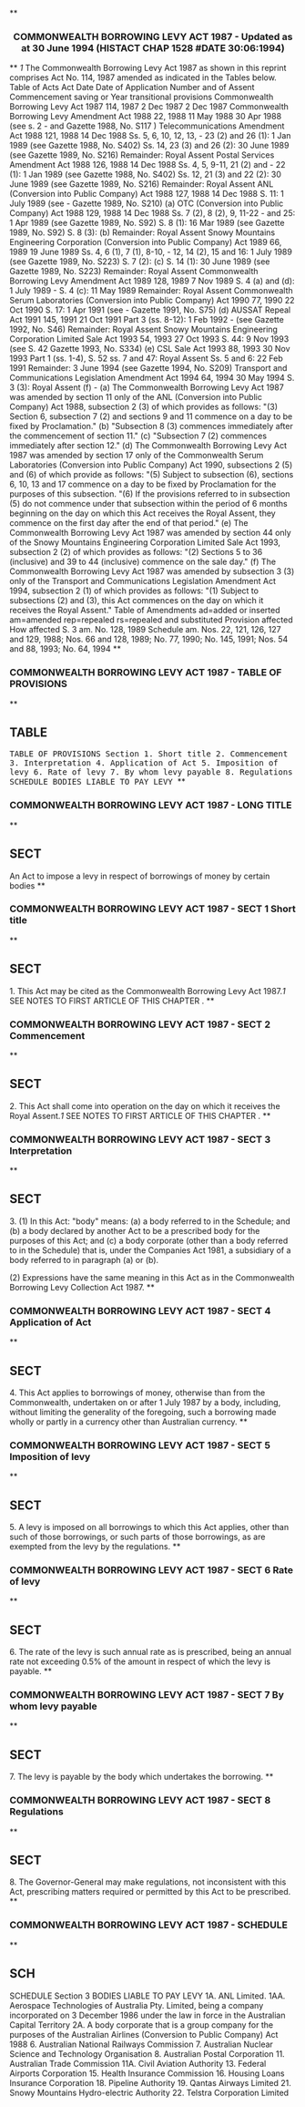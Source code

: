 **<b>

### <center><name>COMMONWEALTH BORROWING LEVY ACT 1987 - Updated as at 30 June 1994 (HISTACT CHAP 1528 #DATE 30:06:1994) </name></center>
</b>** *1* The Commonwealth Borrowing Levy Act 1987 as shown in this reprint comprises Act No. 114, 1987 amended as indicated in the Tables below.<lf>                                Table of Acts<lf>     Act             Date             Date of               Application<lf>     Number and      of Assent        Commencement          saving or<lf>     Year                                                   transitional<lf>                                                            provisions<lf>     Commonwealth  Borrowing Levy Act 1987<lf>     114, 1987       2 Dec 1987      2 Dec 1987<lf>     Commonwealth Borrowing Levy Amendment Act 1988<lf>     22, 1988        11 May 1988     30 Apr 1988 (see s. 2             -<lf>                                     and Gazette 1988, No.<lf>                                     S117 )<lf>     Telecommunications Amendment Act 1988<lf>     121, 1988       14 Dec 1988     Ss. 5, 6, 10, 12, 13,             -<lf>                                     23 (2) and 26 (1):<lf>                                     1 Jan 1989 (see<lf>                                     Gazette 1988, No. S402)<lf>                                     Ss. 14, 23 (3) and 26 (2):<lf>                                     30 June 1989 (see Gazette<lf>                                     1989, No. S216)<lf>                                     Remainder: Royal Assent<lf>     Postal Services Amendment Act 1988<lf>     126, 1988       14 Dec 1988     Ss. 4, 5, 9-11, 21 (2) and        -<lf>                                     22 (1): 1 Jan 1989 (see<lf>                                     Gazette 1988, No. S402)<lf>                                     Ss. 12, 21 (3) and 22 (2):<lf>                                     30 June 1989 (see Gazette<lf>                                     1989, No. S216)<lf>                                     Remainder: Royal Assent<lf>     ANL (Conversion into Public Company) Act 1988<lf>     127, 1988       14 Dec 1988     S. 11: 1 July 1989 (see           -<lf>                                     Gazette 1989, No. S210) (a)<lf>     OTC (Conversion into Public Company) Act 1988<lf>     129, 1988       14 Dec 1988     Ss. 7 (2), 8 (2), 9, 11-22        -<lf>                                     and 25: 1 Apr 1989 (see<lf>                                     Gazette 1989, No. S92)<lf>                                     S. 8 (1): 16 Mar 1989<lf>                                     (see Gazette 1989, No. S92)<lf>                                     S. 8 (3): (b)<lf>                                     Remainder: Royal Assent<lf>     Snowy Mountains Engineering Corporation (Conversion into<lf>     Public Company) Act 1989<lf>     66, 1989        19 June 1989    Ss. 4, 6 (1), 7 (1), 8-10,        -<lf>                                     12, 14 (2), 15 and 16:<lf>                                     1 July 1989 (see Gazette<lf>                                     1989, No. S223)<lf>                                     S. 7 (2): (c)<lf>                                     S. 14 (1): 30 June 1989<lf>                                     (see Gazette 1989, No. S223)<lf>                                     Remainder: Royal Assent<lf>     Commonwealth Borrowing Levy Amendment Act 1989<lf>     128, 1989       7 Nov 1989      S. 4 (a) and (d): 1 July 1989     -<lf>                                     S. 4 (c): 11 May 1989<lf>                                     Remainder: Royal Assent<lf>     Commonwealth Serum Laboratories (Conversion into Public<lf>     Company) Act 1990<lf>     77, 1990        22 Oct 1990     S. 17: 1 Apr 1991 (see            -<lf>                                     Gazette 1991, No. S75) (d)<lf>     AUSSAT Repeal Act 1991<lf>     145, 1991       21 Oct 1991     Part 3 (ss. 8-12): 1 Feb 1992     -<lf>                                     (see Gazette 1992, No. S46)<lf>                                     Remainder: Royal Assent<lf>     Snowy Mountains Engineering Corporation Limited Sale Act 1993<lf>     54, 1993        27 Oct 1993     S. 44: 9 Nov 1993 (see         S. 42<lf>                                     Gazette 1993, No. S334) (e)<lf>     CSL Sale Act 1993<lf>     88, 1993        30 Nov 1993     Part 1 (ss. 1-4),              S. 52<lf>                                     ss. 7 and 47: Royal Assent<lf>                                     Ss. 5 and 6: 22 Feb 1991<lf>                                     Remainder: 3 June 1994<lf>                                     (see Gazette 1994, No. S209)<lf>     Transport and Communications Legislation Amendment Act 1994<lf>     64, 1994        30 May 1994     S. 3 (3): Royal Assent (f)        -<lf>   (a) The Commonwealth Borrowing Levy Act 1987 was amended by section 11 only of the ANL (Conversion into Public Company) Act 1988, subsection 2 (3) of which provides as follows:<lf>   "(3) Section 6, subsection 7 (2) and sections 9 and 11 commence on a day to be fixed by Proclamation."<lf>   (b) "Subsection 8 (3) commences immediately after the commencement of section 11."<lf>   (c) "Subsection 7 (2) commences immediately after section 12."<lf>   (d) The Commonwealth Borrowing Levy Act 1987 was amended by section 17 only of the Commonwealth Serum Laboratories (Conversion into Public Company) Act 1990, subsections 2 (5) and (6) of which provide as follows:<lf>   "(5) Subject to subsection (6), sections 6, 10, 13 and 17 commence on a day to be fixed by Proclamation for the purposes of this subsection.<lf>   "(6) If the provisions referred to in subsection (5) do not commence under that subsection within the period of 6 months beginning on the day on which this Act receives the Royal Assent, they commence on the first day after the end of that period."<lf>   (e) The Commonwealth Borrowing Levy Act 1987 was amended by section 44 only of the Snowy Mountains Engineering Corporation Limited Sale Act 1993, subsection 2 (2) of which provides as follows:<lf>   "(2) Sections 5 to 36 (inclusive) and 39 to 44 (inclusive) commence on the sale day."<lf>   (f) The Commonwealth Borrowing Levy Act 1987 was amended by subsection 3 (3) only of the Transport and Communications Legislation Amendment Act 1994, subsection 2 (1) of which provides as follows:<lf>   "(1) Subject to subsections (2) and (3), this Act commences on the day on which it receives the Royal Assent."<lf>                          Table of Amendments<lf> ad=added or inserted am=amended rep=repealed rs=repealed and substituted<lf>     Provision affected            How affected<lf>     S. 3                          am. No. 128, 1989<lf>     Schedule                      am. Nos. 22, 121, 126, 127 and 129,<lf>                                     1988; Nos. 66 and 128, 1989; No. 77,<lf>                                     1990; No. 145, 1991; Nos. 54 and 88,<lf>                                     1993; No. 64, 1994<lf> </lf></lf></lf></lf></lf></lf></lf></lf></lf></lf></lf></lf></lf></lf></lf></lf></lf></lf></lf></lf></lf></lf></lf></lf></lf></lf></lf></lf></lf></lf></lf></lf></lf></lf></lf></lf></lf></lf></lf></lf></lf></lf></lf></lf></lf></lf></lf></lf></lf></lf></lf></lf></lf></lf></lf></lf></lf></lf></lf></lf></lf></lf></lf></lf></lf></lf></lf></lf></lf></lf></lf></lf></lf></lf></lf></lf></lf></lf></lf></lf></lf></lf></lf></lf></lf></lf></lf></lf></lf></lf></lf></lf>
**<b>

### <name>COMMONWEALTH BORROWING LEVY ACT 1987 - TABLE OF PROVISIONS </name>
</b>** 

## TABLE
<tables> <tt>                          TABLE OF PROVISIONS<lf> Section<lf>     1\.    Short title<lf>     2\.    Commencement<lf>     3\.    Interpretation<lf>     4\.    Application of Act<lf>     5\.    Imposition of levy<lf>     6\.    Rate of levy<lf>     7\.    By whom levy payable<lf>     8\.    Regulations<lf>                               SCHEDULE<lf>                      BODIES LIABLE TO PAY LEVY<lf> </lf></lf></lf></lf></lf></lf></lf></lf></lf></lf></lf></lf></tt></tables>
**<b>

### <name>COMMONWEALTH BORROWING LEVY ACT 1987 - LONG TITLE </name>
</b>** 

## SECT
<sect>      An Act to impose a levy in respect of borrowings of money<lf>                       by certain bodies<lf> </lf></lf></sect>
**<b>

### <name>COMMONWEALTH BORROWING LEVY ACT 1987 - SECT 1 Short title </name>
</b>** 

## SECT
<sect>   1\. This Act may be cited as the Commonwealth Borrowing Levy Act 1987.*1* SEE NOTES TO FIRST ARTICLE OF THIS CHAPTER . </sect>
**<b>

### <name>COMMONWEALTH BORROWING LEVY ACT 1987 - SECT 2 Commencement </name>
</b>** 

## SECT
<sect>   2\. This Act shall come into operation on the day on which it receives the Royal Assent.*1* SEE NOTES TO FIRST ARTICLE OF THIS CHAPTER . </sect>
**<b>

### <name>COMMONWEALTH BORROWING LEVY ACT 1987 - SECT 3 Interpretation </name>
</b>** 

## SECT
<sect>   3\. (1) In this Act:<lf>   "body" means:<lf>   (a) a body referred to in the Schedule; and<lf>   (b) a body declared by another Act to be a prescribed body for the purposes of this Act; and<lf>   (c) a body corporate (other than a body referred to in the Schedule) that is, under the Companies Act 1981, a subsidiary of a body referred to in paragraph (a) or (b). 

<lf>   (2) Expressions have the same meaning in this Act as in the Commonwealth Borrowing Levy Collection Act 1987\. </lf>
</lf></lf></lf></lf></sect>
**<b>

### <name>COMMONWEALTH BORROWING LEVY ACT 1987 - SECT 4 Application of Act </name>
</b>** 

## SECT
<sect>   4\. This Act applies to borrowings of money, otherwise than from the Commonwealth, undertaken on or after 1 July 1987 by a body, including, without limiting the generality of the foregoing, such a borrowing made wholly or partly in a currency other than Australian currency. </sect>
**<b>

### <name>COMMONWEALTH BORROWING LEVY ACT 1987 - SECT 5 Imposition of levy </name>
</b>** 

## SECT
<sect>   5\. A levy is imposed on all borrowings to which this Act applies, other than such of those borrowings, or such parts of those borrowings, as are exempted from the levy by the regulations. </sect>
**<b>

### <name>COMMONWEALTH BORROWING LEVY ACT 1987 - SECT 6 Rate of levy </name>
</b>** 

## SECT
<sect>   6\. The rate of the levy is such annual rate as is prescribed, being an annual rate not exceeding 0.5% of the amount in respect of which the levy is payable. </sect>
**<b>

### <name>COMMONWEALTH BORROWING LEVY ACT 1987 - SECT 7 By whom levy payable </name>
</b>** 

## SECT
<sect>   7\. The levy is payable by the body which undertakes the borrowing. </sect>
**<b>

### <name>COMMONWEALTH BORROWING LEVY ACT 1987 - SECT 8 Regulations </name>
</b>** 

## SECT
<sect>   8\. The Governor-General may make regulations, not inconsistent with this Act, prescribing matters required or permitted by this Act to be prescribed. </sect>
**<b>

### <name>COMMONWEALTH BORROWING LEVY ACT 1987 - SCHEDULE </name>
</b>** 

## SCH
<sch>                                 SCHEDULE                    Section 3<lf>                         BODIES LIABLE TO PAY LEVY<lf> 1A. ANL Limited.<lf> 1AA. Aerospace Technologies of Australia Pty. Limited, being a company<lf> incorporated on 3 December 1986 under the law in force in the Australian<lf> Capital Territory<lf> 2A. A body corporate that is a group company for the purposes of the<lf> Australian Airlines (Conversion to Public Company) Act 1988<lf> 6\. Australian National Railways Commission<lf> 7\. Australian Nuclear Science and Technology Organisation<lf> 8\. Australian Postal Corporation<lf> 11\. Australian Trade Commission<lf> 11A. Civil Aviation Authority<lf> 13\. Federal Airports Corporation<lf> 15\. Health Insurance Commission<lf> 16\. Housing Loans Insurance Corporation<lf> 18\. Pipeline Authority<lf> 19\. Qantas Airways Limited<lf> 21\. Snowy Mountains Hydro-electric Authority<lf> 22\. Telstra Corporation Limited<lf> </lf></lf></lf></lf></lf></lf></lf></lf></lf></lf></lf></lf></lf></lf></lf></lf></lf></lf></lf></lf></sch>
